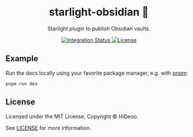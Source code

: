 <div align="center">
  <h1>starlight-obsidian 📔</h1>
  <p>Starlight plugin to publish Obsidian vaults.</p>
</div>

<div align="center">
  <a href="https://github.com/HiDeoo/starlight-obsidian/actions/workflows/integration.yml">
    <img alt="Integration Status" src="https://github.com/HiDeoo/starlight-obsidian/actions/workflows/integration.yml/badge.svg" />
  </a>
  <a href="https://github.com/HiDeoo/starlight-obsidian/blob/main/LICENSE">
    <img alt="License" src="https://badgen.net/github/license/HiDeoo/starlight-obsidian" />
  </a>
  <br />
</div>

## Example

Run the docs locally using your favorite package manager, e.g. with [pnpm](https://pnpm.io):

```shell
pnpm run dev
```

## License

Licensed under the MIT License, Copyright © HiDeoo.

See [LICENSE](https://github.com/HiDeoo/starlight-obsidian/blob/main/LICENSE) for more information.
